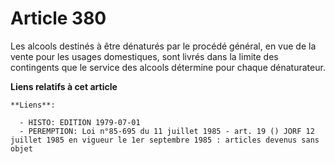 # Article 380

Les alcools destinés à être dénaturés par le procédé général, en vue de la vente pour les usages domestiques, sont livrés
dans la limite des contingents que le service des alcools détermine pour chaque dénaturateur.

**Liens relatifs à cet article**

	**Liens**:

	  - HISTO: EDITION 1979-07-01
	  - PEREMPTION: Loi n°85-695 du 11 juillet 1985 - art. 19 () JORF 12 juillet 1985 en vigueur le 1er septembre 1985 : articles devenus sans objet
